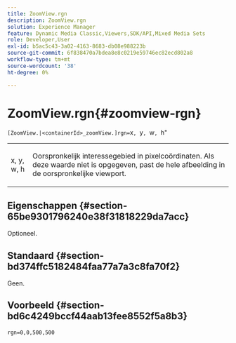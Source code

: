 ```yaml
---
title: ZoomView.rgn
description: ZoomView.rgn
solution: Experience Manager
feature: Dynamic Media Classic,Viewers,SDK/API,Mixed Media Sets
role: Developer,User
exl-id: b5ac5c43-3a02-4163-8683-db08e988223b
source-git-commit: 6f838470a7bdea8e8c0219e59746ec82ecd802a8
workflow-type: tm+mt
source-wordcount: '38'
ht-degree: 0%

---
```


# ZoomView.rgn{#zoomview-rgn}

` [ZoomView.|<containerId>_zoomView.]rgn= `x`, `y`, `w`, `h&quot;

<table id="table_A5BFF854E2064B048BF9AA8D576F7DA2"> 
 <tbody> 
  <tr> 
   <td colname="col1"> <p> <span class="codeph"> x</span>,<span class="codeph"> y</span>,<span class="codeph"> w</span>,<span class="codeph"> h</span> </p> </td> 
   <td colname="col2"> <p> Oorspronkelijk interessegebied in pixelcoördinaten. Als deze waarde niet is opgegeven, past de hele afbeelding in de oorspronkelijke viewport. </p> </td> 
  </tr> 
 </tbody> 
</table>

## Eigenschappen {#section-65be9301796240e38f31818229da7acc}

Optioneel.

## Standaard {#section-bd374ffc5182484faa77a7a3c8fa70f2}

Geen.

## Voorbeeld {#section-bd6c4249bccf44aab13fee8552f5a8b3}

`rgn=0,0,500,500`
